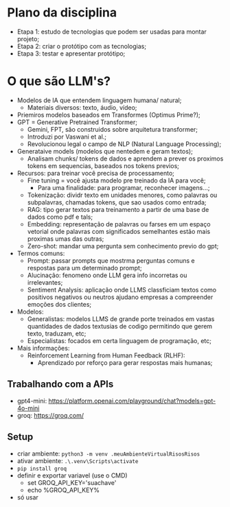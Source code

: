 # Plano da disciplina

- Etapa 1: estudo de tecnologias que podem ser usadas para montar projeto;
- Etapa 2: criar o protótipo com as tecnologias;
- Etapa 3: testar e apresentar protótipo;

# O que são LLM's?

- Modelos de IA que entendem linguagem humana/ natural;
  - Materiais diversos: texto, áudio, vídeo;
- Priemiros modelos baseados em Transformes (Optimus Prime?);
- GPT = Generative Pretrained Transformer;
  - Gemini, FPT, são construidos sobre arquitetura transformer;
  - Introduzi por Vaswani et al.;
  - Revolucionou legal o campo de NLP (Natural Language Processing);
- Generataive models (modelos que nentedem e geram textos);
  - Analisam chunks/ tokens de dados e aprendem a prever os proximos 
    tokens em sequencias, baseados nos tokens previos;
- Recursos: para treinar você precisa de processamento;
  - Fine tuning = você ajusta modelo pre treinado da IA para você;
    - Para uma finalidade: para programar, reconhecer imagens...;
  - Tokenização: dividr texto em unidades menores, como palavras 
    ou subpalavras, chamadas tokens, que sao usados como entrada;
  - RAG: tipo gerar textos para treinamento a partir de uma base de
    dados como pdf e tals;
  - Embedding: representação de palavras ou farses em um espaço
    vetorial onde palavras com significados semelhantes estão mais
    proximas umas das outras;
  - Zero-shot: mandar uma pergunta sem conhecimento previo do gpt;
- Termos comuns:
  - Prompt: passar prompts que mostrma perguntas comuns e respostas 
    para um determinado prompt;
  - Alucinação: fenomeno onde LLM gera info incorretas ou irrelevantes;
  - Sentiment Analysis: aplicação onde LLMS classficiam textos como 
    positivos negativos ou neutros ajudano empresas a compreender
    emoções dos clientes;
- Modelos:
  - Generalistas: modelos LLMS de grande porte treinados em vastas
    quantidades de dados textusias de codigo permitindo que gerem texto,
    traduzam, etc;
  - Especialistas: focados em certa linguagem de programação, etc;
- Mais informações:
  - Reinforcement Learning from Human Feedback (RLHF):
    - Aprendizado por reforço para gerar respostas mais humanas;

## Trabalhando com a APIs

- gpt4-mini: https://platform.openai.com/playground/chat?models=gpt-4o-mini
- groq: https://groq.com/

## Setup

- criar ambiente: `python3 -m venv .meuAmbienteVirtualRisosRisos`
- ativar ambiente: `.\.venv\Scripts\activate`
- `pip install groq`
- definir e exportar variavel (use o CMD)
  - set GROQ_API_KEY='suachave'
  - echo %GROQ_API_KEY%
- só usar